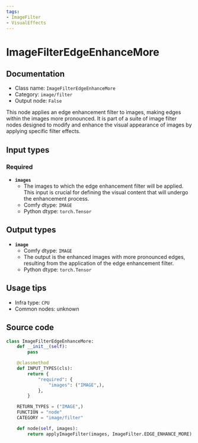 ```yaml
---
tags:
- ImageFilter
- VisualEffects
---
```


# ImageFilterEdgeEnhanceMore
## Documentation
- Class name: `ImageFilterEdgeEnhanceMore`
- Category: `image/filter`
- Output node: `False`

This node applies an edge enhancement filter to images, making edges within the images more pronounced. It is part of a suite of image filter nodes designed to modify and enhance the visual appearance of images by applying specific filter effects.
## Input types
### Required
- **`images`**
    - The images to which the edge enhancement filter will be applied. This input is crucial for defining the visual content that will undergo the enhancement process.
    - Comfy dtype: `IMAGE`
    - Python dtype: `torch.Tensor`
## Output types
- **`image`**
    - Comfy dtype: `IMAGE`
    - The output is the enhanced images with more pronounced edges, resulting from the application of the edge enhancement filter.
    - Python dtype: `torch.Tensor`
## Usage tips
- Infra type: `CPU`
- Common nodes: unknown


## Source code
```python
class ImageFilterEdgeEnhanceMore:
    def __init__(self):
        pass

    @classmethod
    def INPUT_TYPES(cls):
        return {
            "required": {
                "images": ("IMAGE",),
            },
        }

    RETURN_TYPES = ("IMAGE",)
    FUNCTION = "node"
    CATEGORY = "image/filter"

    def node(self, images):
        return applyImageFilter(images, ImageFilter.EDGE_ENHANCE_MORE)

```
